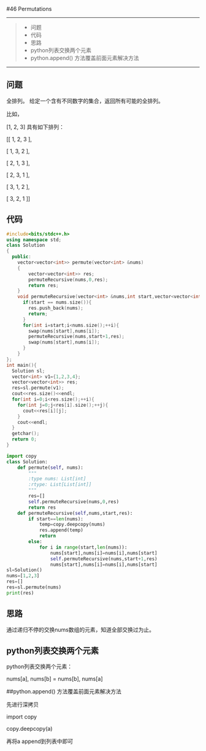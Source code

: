 #46 Permutations

---

> * 问题
> * 代码
> * 思路
> * python列表交换两个元素
> * python.append() 方法覆盖前面元素解决方法

---

## 问题

全排列。 给定一个含有不同数字的集合，返回所有可能的全排列。

比如，

[1, 2, 3] 具有如下排列：

[[ 1, 2, 3 ],

[ 1, 3, 2 ],

[ 2, 1, 3 ],

[ 2, 3, 1 ],

[ 3, 1, 2 ],

[ 3, 2, 1 ]]

## 代码

```c++
#include<bits/stdc++.h>
using namespace std;
class Solution
{
  public:
    vector<vector<int>> permute(vector<int> &nums)
    {
        vector<vector<int>> res;
        permuteRecursive(nums,0,res);
        return res;
    }
    void permuteRecursive(vector<int> &nums,int start,vector<vector<int>> &res){
      if(start == nums.size()){
        res.push_back(nums);
        return;
      }
      for(int i=start;i<nums.size();++i){
        swap(nums[start],nums[i]);
        permuteRecursive(nums,start+1,res);
        swap(nums[start],nums[i]);
      }
    }
};
int main(){
  Solution sl;
  vector<int> v1={1,2,3,4};
  vector<vector<int>> res;
  res=sl.permute(v1);
  cout<<res.size()<<endl;
  for(int i=0;i<res.size();++i){
    for(int j=0;j<res[i].size();++j){
      cout<<res[i][j];
    }
    cout<<endl;
  }
  getchar(); 
  return 0;
}
```

```python
import copy
class Solution:
    def permute(self, nums):
        """
        :type nums: List[int]
        :rtype: List[List[int]]
        """
        res=[]
        self.permuteRecursive(nums,0,res)
        return res
    def permuteRecursive(self,nums,start,res):
        if start==len(nums):
            temp=copy.deepcopy(nums)
            res.append(temp)
            return
        else:
            for i in range(start,len(nums)):
                nums[start],nums[i]=nums[i],nums[start]
                self.permuteRecursive(nums,start+1,res)
                nums[start],nums[i]=nums[i],nums[start]
sl=Solution()
nums=[1,2,3]
res=[]
res=sl.permute(nums)
print(res)
```



## 思路

通过递归不停的交换nums数组的元素，知道全部交换过为止。

## python列表交换两个元素

python列表交换两个元素：

nums[a], nums[b] = nums[b], nums[a]

##python.append() 方法覆盖前面元素解决方法

先进行深拷贝

import copy

copy.deepcopy(a)

再将a append到列表中即可